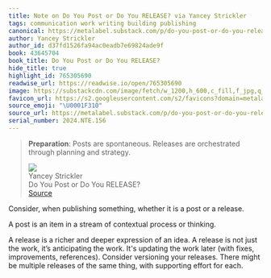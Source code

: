 ```yaml
---
title: Note on Do You Post or Do You RELEASE? via Yancey Strickler
tags: communication work writing building publishing
canonical: https://metalabel.substack.com/p/do-you-post-or-do-you-release
author: Yancey Strickler
author_id: d37fd1526fa94ac0eadb7e69824ade9f
book: 43645704
book_title: Do You Post or Do You RELEASE?
hide_title: true
highlight_id: 765305690
readwise_url: https://readwise.io/open/765305690
image: https://substackcdn.com/image/fetch/w_1200,h_600,c_fill,f_jpg,q_auto:good,fl_progressive:steep,g_auto/https%3A%2F%2Fsubstack-post-media.s3.amazonaws.com%2Fpublic%2Fimages%2Fb5fbbf19-7379-4f69-a9d0-a660e1467bbc_2733x1651.heic
favicon_url: https://s2.googleusercontent.com/s2/favicons?domain=metalabel.substack.com
source_emoji: "\U0001F310"
source_url: https://metalabel.substack.com/p/do-you-post-or-do-you-release#:~:text=**Preparation**%3A%20Posts%20are,planning%20and%20strategy.
serial_number: 2024.NTE.156
---
```

> **Preparation**: Posts are spontaneous. Releases are orchestrated through planning and strategy.
> <div class="quoteback-footer"><div class="quoteback-avatar"><img class="mini-favicon" src="https://s2.googleusercontent.com/s2/favicons?domain=metalabel.substack.com"></div><div class="quoteback-metadata"><div class="metadata-inner"><span style="display:none">FROM:</span><div aria-label="Yancey Strickler" class="quoteback-author"> Yancey Strickler</div><div aria-label="Do You Post or Do You RELEASE?" class="quoteback-title"> Do You Post or Do You RELEASE?</div></div></div><div class="quoteback-backlink"><a target="_blank" aria-label="go to the full text of this quotation" rel="noopener" href="https://metalabel.substack.com/p/do-you-post-or-do-you-release#:~:text=**Preparation**%3A%20Posts%20are,planning%20and%20strategy." class="quoteback-arrow"> Source</a></div></div>

Consider, when publishing something, whether it is a post or a release.

A post is an item in a stream of contextual process or thinking. 

A release is a richer and deeper expression of an idea. A release is not just the work, it’s anticipating the work. It's updating the work later (with fixes, improvements, references). Consider versioning your releases. There might be multiple releases of the same thing, with supporting effort for each.